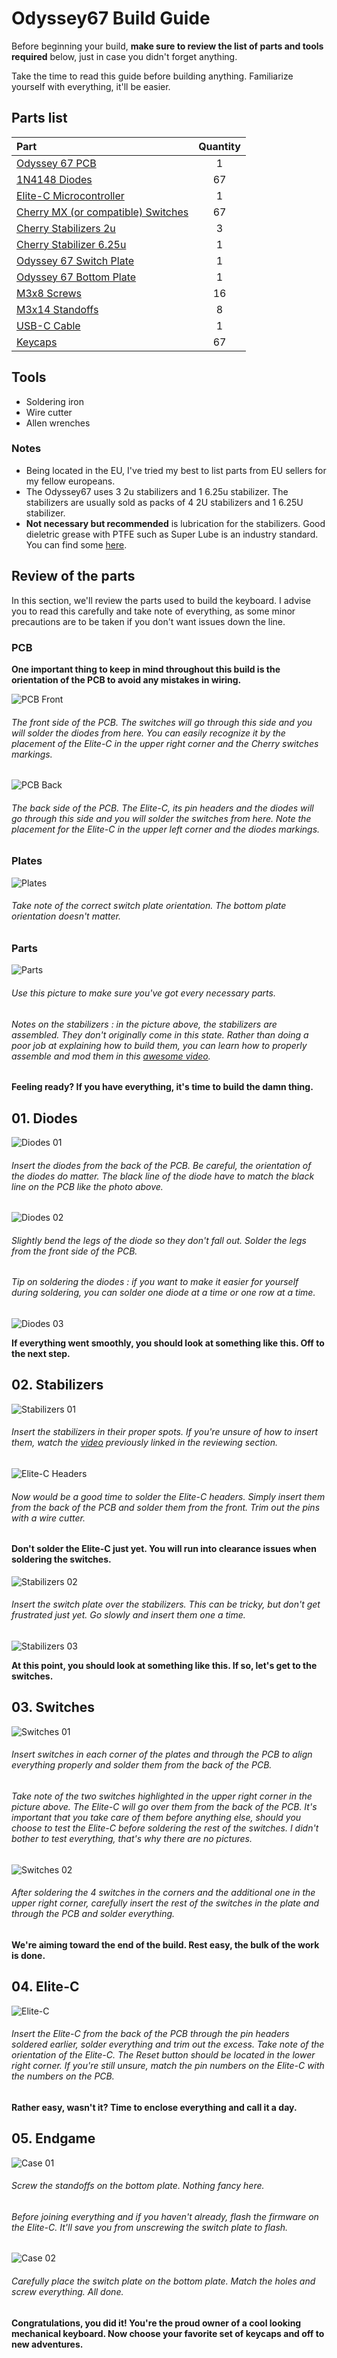 # Odyssey67 Build Guide

 Before beginning your build, **make sure to review the list of parts and tools required** below, just in case you didn't forget anything.

 Take the time to read this guide before building anything. Familiarize yourself with everything, it'll be easier.

## Parts list

 Part  |  Quantity
 :----  |  :--------:
 [Odyssey 67 PCB](https://github.com/aureliengmichaud/Odyssey67/blob/master/Gerbers.zip)  |  1
 [1N4148 Diodes](https://candykeys.com/product/fairchild-semiconductor-diode-1n4148-pack-of-100)  |  67
 [Elite-C Microcontroller](https://splitkb.com/collections/keyboard-parts/products/elite-c-rev3-microcontroller)  |  1
 [Cherry MX (or compatible) Switches](https://candykeys.com/category:switches/brand:cherry)  |  67
 [Cherry Stabilizers 2u](https://candykeys.com/product/original-cherry-2u-pcb-stabilizer)  |  3
 [Cherry Stabilizer 6.25u](https://candykeys.com/product/official-cherry-mx-stabiliser-6-25u)  |  1
 [Odyssey 67 Switch Plate](https://github.com/aureliengmichaud/Odyssey67/tree/master/Plates)  |  1
 [Odyssey 67 Bottom Plate](https://github.com/aureliengmichaud/Odyssey67/tree/master/Plates)  |  1
 [M3x8 Screws](https://www.ebay.fr/sch/i.html?_odkw=m3x8+screws&_osacat=0&_from=R40&_trksid=m570.l1313&_nkw=m3+screws&_sacat=0)  |  16
 [M3x14 Standoffs](https://www.ebay.fr/sch/i.html?_odkw=m3+screws&_osacat=0&_from=R40&_trksid=m570.l1313&_nkw=m3+standoffs&_sacat=0)  |  8
 [USB-C Cable](https://candykeys.com/product/black-nylon-usb-c-cable-1m)  | 1
 [Keycaps](https://www.aliexpress.com/wholesale?catId=0&initiative_id=SB_20200426114303&SearchText=keycaps)  |  67

## Tools

 * Soldering iron
 * Wire cutter
 * Allen wrenches

### Notes

 * Being located in the EU, I've tried my best to list parts from EU sellers for my fellow europeans.
 * The Odyssey67 uses 3 2u stabilizers and 1 6.25u stabilizer. The stabilizers are usually sold as packs of 4 2U stabilizers and 1 6.25U stabilizer.
 * **Not necessary but recommended** is lubrication for the stabilizers. Good dieletric grease with PTFE such as Super Lube is an industry standard. You can find some [here](https://candykeys.com/category:lubrication).

## Review of the parts

In this section, we'll review the parts used to build the keyboard. I advise you to read this carefully and take note of everything, as some minor precautions are to be taken if you don't want issues down the line.

### PCB

**One important thing to keep in mind throughout this build is the orientation of the PCB to avoid any mistakes in wiring.**

![PCB Front](https://i.imgur.com/J67INg9.jpg)
###### The front side of the PCB. The switches will go through this side and you will solder the diodes from here. You can easily recognize it by the placement of the Elite-C in the upper right corner and the Cherry switches markings.

![PCB Back](https://i.imgur.com/yge0in4.jpg)
###### The back side of the PCB. The Elite-C, its pin headers and the diodes will go through this side and you will solder the switches from here. Note the placement for the Elite-C in the upper left corner and the diodes markings.

### Plates

![Plates](https://i.imgur.com/VkDLBbC.jpg)
###### Take note of the correct switch plate orientation. The bottom plate orientation doesn't matter.

### Parts

![Parts](https://i.imgur.com/PJ79AwM.jpg)
###### Use this picture to make sure you've got every necessary parts.

###### Notes on the stabilizers : in the picture above, the stabilizers are assembled. They don't originally come in this state. Rather than doing a poor job at explaining how to build them, you can learn how to properly assemble and mod them in this [awesome video](https://youtu.be/D21Ocg9kVsU).

**Feeling ready? If you have everything, it's time to build the damn thing.**

## 01. Diodes

![Diodes 01](https://i.imgur.com/o8nvgG3.jpg)
###### Insert the diodes from the back of the PCB. Be careful, the orientation of the diodes do matter. The black line of the diode have to match the black line on the PCB like the photo above.

![Diodes 02](https://i.imgur.com/fDuZmhu.jpg)
###### Slightly bend the legs of the diode so they don't fall out. Solder the legs from the front side of the PCB.

###### Tip on soldering the diodes : if you want to make it easier for yourself during soldering, you can solder one diode at a time or one row at a time.

![Diodes 03](https://i.imgur.com/oobACy0.jpg)

**If everything went smoothly, you should look at something like this. Off to the next step.**

## 02. Stabilizers

![Stabilizers 01](https://i.imgur.com/J6THE7V.jpg)
###### Insert the stabilizers in their proper spots. If you're unsure of how to insert them, watch the [video](https://youtu.be/D21Ocg9kVsU) previously linked in the reviewing section.

![Elite-C Headers](https://i.imgur.com/tL5Da0b.jpg)
###### Now would be a good time to solder the Elite-C headers. Simply insert them from the back of the PCB and solder them from the front. Trim out the pins with a wire cutter.

#### **Don't solder the Elite-C just yet. You will run into clearance issues when soldering the switches.**

![Stabilizers 02](https://i.imgur.com/XiEf8Tf.jpg)
###### Insert the switch plate over the stabilizers. This can be tricky, but don't get frustrated just yet. Go slowly and insert them one a time.

![Stabilizers 03](https://i.imgur.com/fNtGjCp.jpg)

**At this point, you should look at something like this. If so, let's get to the switches.**

## 03. Switches

![Switches 01](https://i.imgur.com/jZ08BLf.jpg)
###### Insert switches in each corner of the plates and through the PCB to align everything properly and solder them from the back of the PCB.

###### Take note of the two switches highlighted in the upper right corner in the picture above. The Elite-C will go over them from the back of the PCB. It's important that you take care of them before anything else, should you choose to test the Elite-C before soldering the rest of the switches. I didn't bother to test everything, that's why there are no pictures.

![Switches 02](https://i.imgur.com/zgjP2bY.jpg)
###### After soldering the 4 switches in the corners and the additional one in the upper right corner, carefully insert the rest of the switches in the plate and through the PCB and solder everything.

**We're aiming toward the end of the build. Rest easy, the bulk of the work is done.**

## 04. Elite-C

![Elite-C](https://i.imgur.com/iShp9wq.jpg)
###### Insert the Elite-C from the back of the PCB through the pin headers soldered earlier, solder everything and trim out the excess. Take note of the orientation of the Elite-C. The Reset button should be located in the lower right corner. If you're still unsure, match the pin numbers on the Elite-C with the numbers on the PCB.

**Rather easy, wasn't it? Time to enclose everything and call it a day.**

## 05. Endgame

![Case 01](https://i.imgur.com/lMT0fQC.jpg)
###### Screw the standoffs on the bottom plate. Nothing fancy here.

###### Before joining everything and if you haven't already, flash the firmware on the Elite-C. It'll save you from unscrewing the switch plate to flash.

![Case 02](https://i.imgur.com/c6PMh9z.jpg)
###### Carefully place the switch plate on the bottom plate. Match the holes and screw everything. All done.

**Congratulations, you did it! You're the proud owner of a cool looking mechanical keyboard. Now choose your favorite set of keycaps and off to new adventures.**
